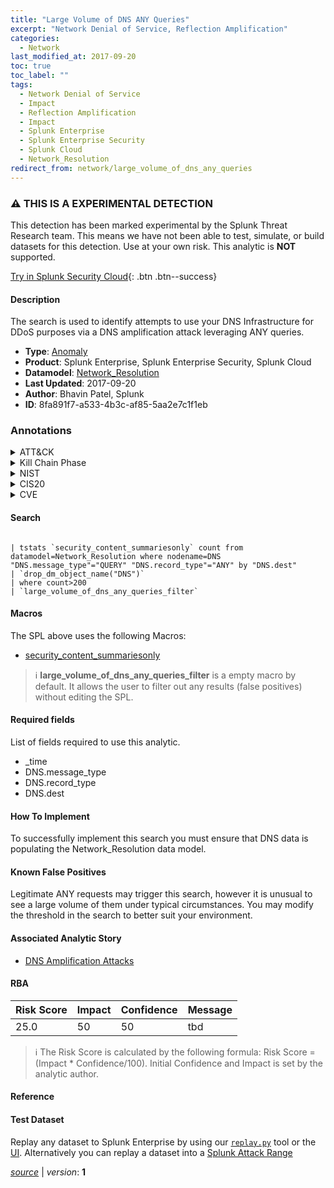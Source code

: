 ```yaml
---
title: "Large Volume of DNS ANY Queries"
excerpt: "Network Denial of Service, Reflection Amplification"
categories:
  - Network
last_modified_at: 2017-09-20
toc: true
toc_label: ""
tags:
  - Network Denial of Service
  - Impact
  - Reflection Amplification
  - Impact
  - Splunk Enterprise
  - Splunk Enterprise Security
  - Splunk Cloud
  - Network_Resolution
redirect_from: network/large_volume_of_dns_any_queries
---
```


### :warning: THIS IS A EXPERIMENTAL DETECTION
This detection has been marked experimental by the Splunk Threat Research team. This means we have not been able to test, simulate, or build datasets for this detection. Use at your own risk. This analytic is **NOT** supported.


[Try in Splunk Security Cloud](https://www.splunk.com/en_us/cyber-security.html){: .btn .btn--success}

#### Description

The search is used to identify attempts to use your DNS Infrastructure for DDoS purposes via a DNS amplification attack leveraging ANY queries.

- **Type**: [Anomaly](https://github.com/splunk/security_content/wiki/Detection-Analytic-Types)
- **Product**: Splunk Enterprise, Splunk Enterprise Security, Splunk Cloud
- **Datamodel**: [Network_Resolution](https://docs.splunk.com/Documentation/CIM/latest/User/NetworkResolution)
- **Last Updated**: 2017-09-20
- **Author**: Bhavin Patel, Splunk
- **ID**: 8fa891f7-a533-4b3c-af85-5aa2e7c1f1eb

### Annotations
<details>
  <summary>ATT&CK</summary>

<div markdown="1">

#### [ATT&CK](https://attack.mitre.org/)

| ID          | Technique   | Tactic         |
| ----------- | ----------- |--------------- |
| [T1498](https://attack.mitre.org/techniques/T1498/) | Network Denial of Service | Impact |

| [T1498.002](https://attack.mitre.org/techniques/T1498/002/) | Reflection Amplification | Impact |

</div>
</details>


<details>
  <summary>Kill Chain Phase</summary>

<div markdown="1">

* Actions on Objectives


</div>
</details>


<details>
  <summary>NIST</summary>

<div markdown="1">

* PR.PT
* DE.AE
* PR.IP



</div>
</details>

<details>
  <summary>CIS20</summary>

<div markdown="1">

* CIS 11
* CIS 12



</div>
</details>

<details>
  <summary>CVE</summary>

<div markdown="1">


</div>
</details>


#### Search

```

| tstats `security_content_summariesonly` count from datamodel=Network_Resolution where nodename=DNS "DNS.message_type"="QUERY" "DNS.record_type"="ANY" by "DNS.dest" 
| `drop_dm_object_name("DNS")` 
| where count>200 
| `large_volume_of_dns_any_queries_filter`
```

#### Macros
The SPL above uses the following Macros:
* [security_content_summariesonly](https://github.com/splunk/security_content/blob/develop/macros/security_content_summariesonly.yml)

> :information_source:
> **large_volume_of_dns_any_queries_filter** is a empty macro by default. It allows the user to filter out any results (false positives) without editing the SPL.



#### Required fields
List of fields required to use this analytic.
* _time
* DNS.message_type
* DNS.record_type
* DNS.dest



#### How To Implement
To successfully implement this search you must ensure that DNS data is populating the Network_Resolution data model.
#### Known False Positives
Legitimate ANY requests may trigger this search, however it is unusual to see a large volume of them under typical circumstances. You may modify the threshold in the search to better suit your environment.

#### Associated Analytic Story
* [DNS Amplification Attacks](/stories/dns_amplification_attacks)




#### RBA

| Risk Score  | Impact      | Confidence   | Message      |
| ----------- | ----------- |--------------|--------------|
| 25.0 | 50 | 50 | tbd |


> :information_source:
> The Risk Score is calculated by the following formula: Risk Score = (Impact * Confidence/100). Initial Confidence and Impact is set by the analytic author.


#### Reference


#### Test Dataset
Replay any dataset to Splunk Enterprise by using our [`replay.py`](https://github.com/splunk/attack_data#using-replaypy) tool or the [UI](https://github.com/splunk/attack_data#using-ui).
Alternatively you can replay a dataset into a [Splunk Attack Range](https://github.com/splunk/attack_range#replay-dumps-into-attack-range-splunk-server)




[*source*](https://github.com/splunk/security_content/tree/develop/detections/experimental/network/large_volume_of_dns_any_queries.yml) \| *version*: **1**